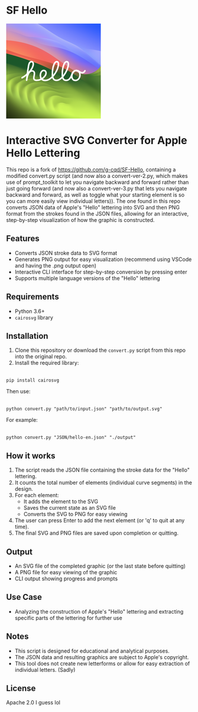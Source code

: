 # SF Hello

![hello thumbnail](https://raw.githubusercontent.com/g-cqd/SF-Hello/main/hello.png)

# Interactive SVG Converter for Apple Hello Lettering

This repo is a fork of https://github.com/g-cqd/SF-Hello, containing a modified convert.py script (and now also a convert-ver-2.py, which makes use of prompt_toolkit to let you navigate backward and forward rather than just going forward (and now also a convert-ver-3.py that lets you navigate backward and forward, as well as toggle what your starting element is so you can more easily view individual letters)). The one found in this repo converts JSON data of Apple's "Hello" lettering into SVG and then PNG format from the strokes found in the JSON files, allowing for an interactive, step-by-step visualization of how the graphic is constructed.

## Features

- Converts JSON stroke data to SVG format
- Generates PNG output for easy visualization (recommend using VSCode and having the .png output open)
- Interactive CLI interface for step-by-step conversion by pressing enter
- Supports multiple language versions of the "Hello" lettering

## Requirements

- Python 3.6+
- `cairosvg` library

## Installation

1. Clone this repository or download the `convert.py` script from this repo into the original repo.
2. Install the required library:

```

pip install cairosvg
```
Then use:

```

python convert.py "path/to/input.json" "path/to/output.svg"
```

For example:

```

python convert.py "JSON/hello-en.json" "./output"
```


## How it works

1. The script reads the JSON file containing the stroke data for the "Hello" lettering.
2. It counts the total number of elements (individual curve segments) in the design.
3. For each element:
   - It adds the element to the SVG
   - Saves the current state as an SVG file
   - Converts the SVG to PNG for easy viewing
4. The user can press Enter to add the next element (or 'q' to quit at any time).
5. The final SVG and PNG files are saved upon completion or quitting.

## Output

- An SVG file of the completed graphic (or the last state before quitting)
- A PNG file for easy viewing of the graphic
- CLI output showing progress and prompts

## Use Case

- Analyzing the construction of Apple's "Hello" lettering and extracting specific parts of the lettering for further use

## Notes

- This script is designed for educational and analytical purposes.
- The JSON data and resulting graphics are subject to Apple's copyright.
- This tool does not create new letterforms or allow for easy extraction of individual letters. (Sadly)

## License

Apache 2.0 I guess lol
